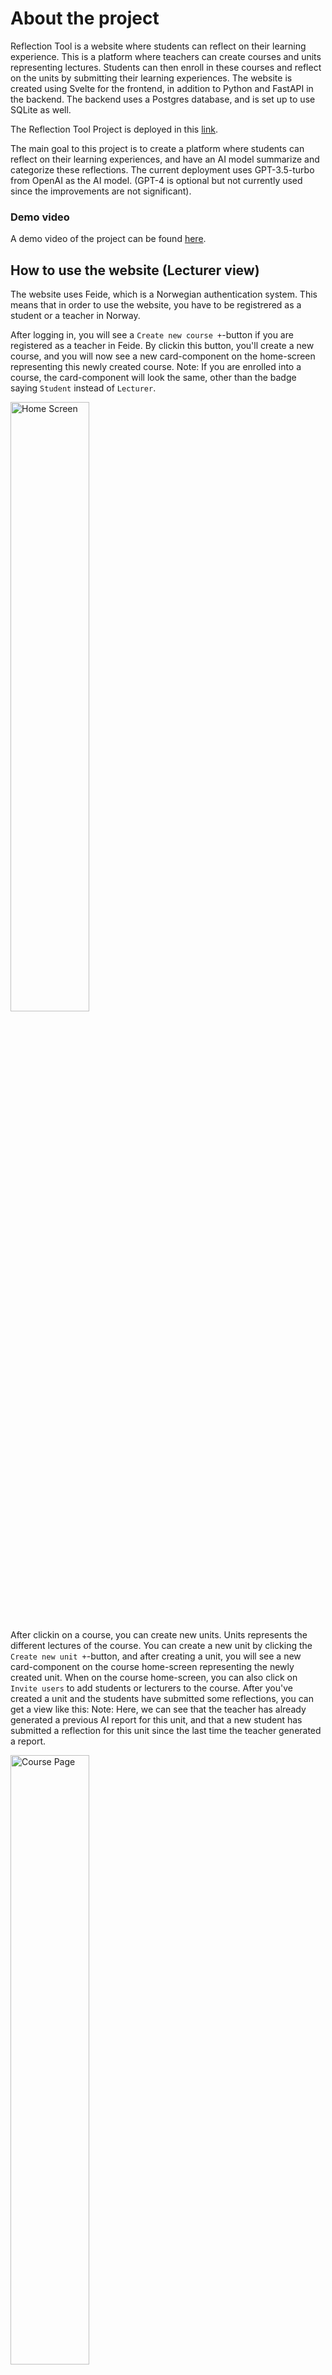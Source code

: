 # About the project

Reflection Tool is a website where students can reflect on their learning experience. This is a platform where teachers can create courses and units representing lectures. Students can then enroll in these courses and reflect on the units by submitting their learning experiences. The website is created using Svelte for the frontend, in addition to Python and FastAPI in the backend. The backend uses a Postgres database, and is set up to use SQLite as well.

The Reflection Tool Project is deployed in this [link](https://reflect.iik.ntnu.no/).

The main goal to this project is to create a platform where students can reflect on their learning experiences, and have an AI model summarize and categorize these reflections. The current deployment uses GPT-3.5-turbo from OpenAI as the AI model. (GPT-4 is optional but not currently used since the improvements are not significant).

### Demo video

A demo video of the project can be found [here](https://www.youtube.com/watch?v=Q0LlpVkIMfc).

## How to use the website (Lecturer view)

The website uses Feide, which is a Norwegian authentication system. This means that in order to use the website, you have to be registrered as a student or a teacher in Norway.

After logging in, you will see a `Create new course +`-button if you are registered as a teacher in Feide. By clickin this button, you'll create a new course, and you will now see a new card-component on the home-screen representing this newly created course. Note: If you are enrolled into a course, the card-component will look the same, other than the badge saying `Student` instead of `Lecturer`.

<img src="./docs/Pictures/applicationView/homeScreen.png" width="50%" alt="Home Screen" />

After clickin on a course, you can create new units. Units represents the different lectures of the course. You can create a new unit by clicking the `Create new unit +`-button, and after creating a unit, you will see a new card-component on the course home-screen representing the newly created unit. When on the course home-screen, you can also click on `Invite users` to add students or lecturers to the course. After you've created a unit and the students have submitted some reflections, you can get a view like this:
Note: Here, we can see that the teacher has already generated a previous AI report for this unit, and that a new student has submitted a reflection for this unit since the last time the teacher generated a report.

<img src="./docs/Pictures/applicationView/coursePage.png" width="50%" alt="Course Page" />

And when clicking on `View report`, you can get a page like this where you can generate and download the report.

<img src="./docs/Pictures/applicationView/unitPage.png" width="50%" alt="Unit Page" />

### How to use the website (Student view)

How to use the website as a student is visible [here](./docs/StudentView.md).

# Run the project

This app is split into 2 main parts:

1. Frontend ([Sveltekit](https://kit.svelte.dev/docs/introduction))
2. Backend in Python ([FastAPI](https://fastapi.tiangolo.com/) + [SqlAlchemy](https://docs.sqlalchemy.org) + [Postgres](https://www.postgresql.org/docs/) / [SQLite](https://www.sqlite.org/docs.html))

##### Requirements:

- [Docker](https://docs.docker.com/get-docker/) or [Python](https://www.python.org/downloads/) (v3.9) & [Sqlite](https://www.sqlite.org/download.html)
- [Node + npm](https://docs.npmjs.com/downloading-and-installing-node-js-and-npm)

## Backend

To set up the backend, you have to create a `.env`-file in the `backend`-folder based on the `.env.template`-file. For full documentation on how to set up the backend, see the [backend documentation](./backend/README.md).

After setup of enviroments you can run the following commands:

```bash
make dev
```

or if you are using Windows, you can run the following commands:

```bash
cd backend
docker-compose up --no-deps backend
```

## Frontend

To set up the frontend, you have to create a `.env`-file in the `frontend`-folder based on the `.env.template`-file. For full documentation on how to set up the frontend, see the [frontend documentation](./frontend/README.md).

After setup of enviroments you can run the following commands:

```bash
cd frontend
npm install
npm run dev
```

# Production deployment

For full documentation on how to deploy the project in production, see the [production documentation](./docs/Deployment.md).

# Libraries, frameworks and tech stack

## Frontend

- [Svelte](https://svelte.dev) - A modern frontend compiler that allows you to build high-performance web applications.
- [Vite](https://vitejs.dev) - A build tool that significantly improves the frontend development experience.
- [SvelteKit](https://kit.svelte.dev) - A framework for building server-side rendered applications with Svelte.
- [TypeScript](https://www.typescriptlang.org) - A typed superset of JavaScript that compiles to plain JavaScript, enhancing code quality and maintainability.
- [Tailwind CSS](https://tailwindcss.com) - A utility-first CSS framework for rapidly building custom designs.
- [PostCSS](https://postcss.org) - A tool for transforming CSS with JavaScript, used in this project to process Tailwind CSS.
- [Prettier](https://prettier.io) - An opinionated code formatter that supports many languages, ensuring consistent code style.
- [ESLint](https://eslint.org) - A static code analysis tool for identifying problematic patterns found in JavaScript code.
- [Cypress](https://www.cypress.io) - An end-to-end testing framework for anything that runs in a browser.
- [Vitest](https://vitest.dev) - A Vite-native test runner that is fast and lightweight, used for unit and integration testing.
- [Flowbite](https://flowbite.com) - A free and open-source Tailwind CSS component library that provides a set of components and templates.
- [Felte](https://felte.dev) - A form library for Svelte that is lightweight, fast, and easy to use.

## Backend

- [FastAPI](https://fastapi.tiangolo.com) - A modern, fast (high-performance) web framework for building APIs with Python 3.7+ based on standard Python type hints.
- [Uvicorn](https://www.uvicorn.org) - An ASGI server for Python, built on uvloop and httptools, providing lightning-fast asynchronous capabilities.
- [Pydantic](https://pydantic-docs.helpmanual.io) - A data validation and settings management using Python type annotations.
- [SQLAlchemy](https://www.sqlalchemy.org) - A SQL toolkit and Object-Relational Mapping (ORM) system for Python, providing a full suite of well-known enterprise-level persistence patterns.
- [SQLite](https://www.sqlite.org/index.html) - A C-language library that implements a small, fast, self-contained, high-reliability, full-featured SQL database engine.
- [PostgreSQL](https://www.postgresql.org) - A powerful, open source object-relational database system with over 30 years of active development.
- [Alembic](https://alembic.sqlalchemy.org) - A lightweight database migration tool for use with SQLAlchemy.
- [Jinja2](https://jinja.palletsprojects.com) - A modern and designer-friendly templating language for Python, modeled after Django’s templates.
- [Starlette](https://www.starlette.io) - A lightweight ASGI framework/toolkit, which is ideal for building high performance asyncio services.
- [Authlib](https://authlib.org) - A ready-to-use authentication library for OAuth, OAuth2, OpenID clients, and token servers.
- [OpenAI](https://beta.openai.com/docs) - An API that provides access to the GPT-3.5-turbo model, allowing for advanced natural language processing capabilities.

## Reverse Proxy

- [Traefik](https://doc.traefik.io/traefik) - A modern HTTP reverse proxy and load balancer that makes deploying microservices easy.

## Container

- [Docker](https://www.docker.com) - A platform for developing, shipping, and running applications in containers.

## CI/CD

- [GitLab CI/CD](https://docs.gitlab.com/ee/ci) - A continuous integration and continuous deployment tool built into GitLab that automates the testing and deployment of code changes.

# Run tests

To run tests, you have to set up the backend and frontend as described above. Then you can run the following commands:

### Backend:

```bash
make test-backend
```

Or if you are using Windows, you can run the following described in the Makefile [here](./Makefile)

### Frontend:

```bash
cd frontend
npm run test
```

### End-to-end tests:

To run end-to-end tests, you have to set up a `cypress.env.json`-file in the `frontend`-folder based on the `cypress.env.template.json`-file. 

Make sure that the backend and frontend is running. Note: This needs that the `.env`-file in the backend has `UID` and `EMAIL_USER` set to the correct values. And that `reflect.db` is newly created (delete the file and restart the backend).
Then you can run the following commands:

```bash
cd frontend
npx cypress run
```

# Sustainability and Accessibility

If you want to learn about the measures taken to make the project sustainable and accessible, you can read more about it [here](./docs/SustainabilityAccessibility.md).

# Architecture

If you want to learn about the architecture of the project, you can read more about it [here](./docs/Architecture.md).

# Contribution

The project is developed by students at NTNU. If you want to contribute to the project, you can read more about it [here](./docs/Contribution.md).

# Folder structure

The project is split into 2 main folders, `frontend` and `backend`. The frontend-folder contains all the frontend code, and the backend-folder contains all the backend code.

#### Root

    .
    ├── backend                 # Backend files
    ├── docs                    # Documentation files (pictures, documentation)
    ├── frontend                # Frontend files
    ├── docker-compose.yml      # docker-compose file. Used for running the project in docker
    ├── traefik.yaml            # Traefik file. Used as reverse proxy
    └── Makefile                # Makefile. Contains all the commands for running the backend

#### backend

**Only listing important files!**

    .
    ├── alembic.ini             # Alembic file.
    ├── Dockerfile              # Dockerfile. Used for building docker image.
    ├── Dockerfile.test         # Dockerfile for testing.
    ├── requirements.txt        # Requirements file. Contains all the python packages used in the project.
    │   ├── api                 # api folder. Contains main code.
            ├── crud.py                 # Crud methods. Functions for performing CRUD operations on database.
            ├── database.py             # Database file. Contains database setup, connection and session.
            ├── main.py                 # Main file. Contains all the routes for the API.
            ├── model.py                # Database model. Contains all the database models.
            ├── schemas.py              # Schemas. Contains all the schemas used for validating data sent between frontend and backend.
        │   └── utils               # Utils folder. Contains all the utility code.
                └── exceptions.py          # Exceptions, used to handle some exceptions.
    │   ├── prompting           # Prompting folder. Contains all the code for gpt prompting.
            ├── createCategories.py     # Create categories. Contains code for creating categories.
            ├── enforceUniqueCategories.py  # Enforce unique categories. Contains code for enforcing unique categories.
            ├── sort.py                # Sort. Contains code for sorting.
            ├── summary.py             # Summary. Contains code for summarizing.
            └── transformKeysToAnswers.py  # Transform keys to answers. Contains code for transforming keys to answers.
    │   ├── test                # Test folder. Contains all the tests for the project.
            ├── test_main.py            # Test main. Contains tests for the main file.
        │   └── openai                  # OpenAI folder. Contains all the code for openai testing.
                ├── test_createCategories.py           # Test create categories. Contains tests for creating categories.
                ├── test_enforceUniqueCategories.py    # Test enforce unique categories. Contains tests for enforcing unique categories.
                ├── test_sort.py                       # Test sort. Contains tests for sorting.
                ├── test_summary.py                    # Test summary. Contains tests for summary.
                └── test_transformKeysToAnswers.py     # Test transform keys to answers. Contains tests for transforming keys to answers.

#### Frontend

**Only listing important files!**

    .
    ├── src                     # Src folder. Contains all the source code.
    │   ├── lib                 # Lib folder. Contains utils.
            ├── components      # Components folder. Contains svelte components.
            │   └── ...         # Contains all the svelte components.
            ├── stores.ts       # Stores. Contains the svelte stores.
            └── validation.ts   # Validation. Contain validation methods used in forms.
    │   ├── routes              # Routes folder. Contains all the pages in the application.
        │    └── ...             # Contains all the pages in the application.
    │   └── types.d.ts          # Typescript types. Contains all the typescript types used in the project.
    ├── tests                   # Tests folder. Contains all the tests for the project. Playwright is used for testing.
    ├── dockerfile              # Dockerfile. Used for building docker image.
    ├── package-lock.json       # Package lock file. Contains all the node modules used in the project.
    ├── package.json            # Package.json.
    ├── playwright.config.ts    # Playwright config. Contains all the config for playwright.
    ├── svelte.config.js        # Svelte config. Contains all the config for svelte.
    ├── tailwind.config.cjs     # Tailwind config. Contains all the config for tailwind.
    ├── cyperess.config.ts      # Cypress config. Contains all the config for cypress.
    ├── static                  # Static folder. Contains all the static files.
    │   └──  ...                # Contains all the static files.
    ├── test                    # Test folder. Contains all the tests for the project. Cypress is used for testing.
    │   └── ...                 # Contains all the tests for the project.
    ├── cypress                 # Cypress folder. Contains all the cypress tests.
    │   └── ...                 # Contains all the cypress tests.
